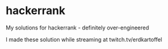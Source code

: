 # hackerrank
My solutions for hackerrank - definitely over-engineered 

I made these solution while streaming at twitch.tv/erdkartoffel
